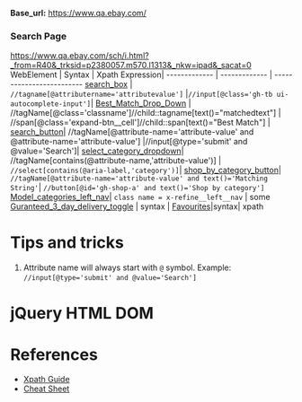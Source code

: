 **Base_url:** https://www.qa.ebay.com/
### Search Page
https://www.qa.ebay.com/sch/i.html?_from=R40&_trksid=p2380057.m570.l1313&_nkw=ipad&_sacat=0                    
WebElement         | Syntax   | Xpath Expression|
------------- | -------------   | -------------------------
[search_box](https://github.corp.ebay.com/pboopathi/Xpath-CheatSheet/blob/master/Images/search_box.png)  | `//tagname[@attributername='attributevalue']` |`//input[@class='gh-tb ui-autocomplete-input']`|
[Best_Match_Drop_Down](https://github.corp.ebay.com/pboopathi/Xpath-CheatSheet/blob/master/Images/Best_Match_Drop_Down.png)  | //tagName[@class='classname']//child::tagname[text()="matchedtext"]    | //span[@class='expand-btn__cell']//child::span[text()="Best Match"] |
[search_button](https://github.corp.ebay.com/pboopathi/Xpath-CheatSheet/blob/master/Images/Search_Button.png)| //tagName[@attribute-name='attribute-value' and @attribute-name='attribute-value'] |//input[@type='submit' and @value='Search']|
[select_category_dropdown](https://github.corp.ebay.com/pboopathi/Xpath-CheatSheet/blob/master/Images/Select_categoty.png)| //tagName[contains(@attribute-name,'attribute-value')] | `//select[contains(@aria-label,'category')]`|
[shop_by_category_button](https://github.corp.ebay.com/pboopathi/Xpath-CheatSheet/blob/master/Images/Shop_By_category.png)| `//tagName[@attribute-name='attribute-value' and text()='Matching String'`| `//button[@id='gh-shop-a' and text()='Shop by category']`
[Model_categories_left_nav](https://github.corp.ebay.com/pboopathi/Xpath-CheatSheet/blob/master/Images/Model_category.png)| `class name = x-refine__left__nav` | some
[Guranteed_3_day_delivery_toggle](https://github.corp.ebay.com/pboopathi/Xpath-CheatSheet/blob/master/Images/Guranteed_3_day_delivery_toggle.png) | syntax | 
[Favourites](https://github.corp.ebay.com/pboopathi/Xpath-CheatSheet/blob/master/Images/Favourites.png)|syntax| xpath
  
# Tips and tricks
1. Attribute name will always start with `@` symbol. Example: `//input[@type='submit' and @value='Search']`

# jQuery HTML DOM


# References
- [Xpath Guide](https://www.lambdatest.com/blog/complete-guide-for-using-xpath-in-selenium-with-examples/)
- [Cheat Sheet](https://devhints.io/xpath)

